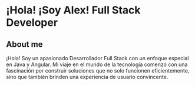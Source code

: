 # ¡Hola! ¡Soy Alex! Full Stack Developer
## About me

¡Hola! Soy un apasionado Desarrollador Full Stack con un enfoque especial en Java y Angular. Mi viaje en el mundo de la tecnología comenzó con una fascinación por construir soluciones que no solo funcionen eficientemente, sino que también brinden una experiencia de usuario convincente.